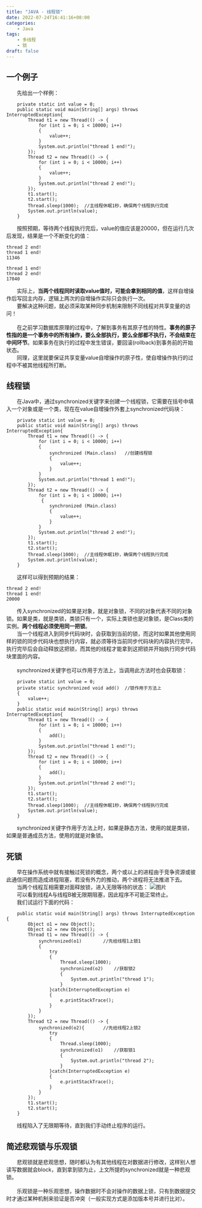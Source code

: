 ```yaml
---
title: "JAVA - 线程锁"
date: 2022-07-24T16:41:16+08:00
categories:
    - Java
tags:
    - 多线程
    - 锁
draft: false
---
```


## 一个例子
&emsp;&emsp;先给出一个样例：
```
    private static int value = 0;
    public static void main(String[] args) throws InterruptedException{
        Thread t1 = new Thread(() -> {
            for (int i = 0; i < 10000; i++) 
            {
                value++;
            }
            System.out.println("thread 1 end!");
        });
        Thread t2 = new Thread(() -> {
            for (int i = 0; i < 10000; i++) 
            {
                value++;
            }
            System.out.println("thread 2 end!");
        });
        t1.start();
        t2.start();
        Thread.sleep(1000);  //主线程休眠1秒，确保两个线程执行完成
        System.out.println(value);
    }
```
&emsp;&emsp;按照预期，等待两个线程执行完后，value的值应该是20000，但在运行几次后发现，结果是一个不断变化的值：
```
thread 2 end!
thread 1 end!
11346
```
```
thread 1 end!
thread 2 end!
17040
```
&emsp;&emsp;实际上，**当两个线程同时读取value值时，可能会拿到相同的值**，这样自增操作后写回主内存，逻辑上两次的自增操作实际只会执行一次。\
&emsp;&emsp;要解决这种问题，就必须采取某种同步机制来限制不同线程对共享变量的访问！\
\
&emsp;&emsp;在之前学习数据库原理的过程中，了解到事务有其原子性的特性。**事务的原子性指的是一个事务中的所有操作，要么全部执行，要么全部都不执行，不会结束在中间环节**。如果事务在执行的过程中发生错误，要回滚(rollback)到事务前的开始状态。\
&emsp;&emsp;同理，这里就要保证共享变量value自增操作的原子性，使自增操作执行的过程中不被其他线程所打断。

## 线程锁
&emsp;&emsp;在Java中，通过synchronized关键字来创建一个线程锁，它需要在括号中填入一个对象或是一个类，现在在value自增操作外套上synchronized代码块：
```
    private static int value = 0;
    public static void main(String[] args) throws InterruptedException{
        Thread t1 = new Thread(() -> {
            for (int i = 0; i < 10000; i++) 
            {
                synchronized (Main.class)   //创建线程锁
                {  
                    value++;
                }
            }
            System.out.println("thread 1 end!");
        });
        Thread t2 = new Thread(() -> {
            for (int i = 0; i < 10000; i++)
             {
                synchronized (Main.class)
                {
                    value++;
                }
            }
            System.out.println("thread 2 end!");
        });
        t1.start();
        t2.start();
        Thread.sleep(1000);  //主线程休眠1秒，确保两个线程执行完成
        System.out.println(value);
    }
```
&emsp;&emsp;这样可以得到预期的结果：
```
thread 2 end!
thread 1 end!
20000
```
&emsp;&emsp;传入synchronized的如果是对象，就是对象锁，不同的对象代表不同的对象锁。如果是类，就是类锁，类锁只有一个，实际上类锁也是对象锁，是Class类的实例。**两个线程必须使用同一把锁**。\
&emsp;&emsp;当一个线程进入到同步代码块时，会获取到当前的锁，而这时如果其他使用同样的锁的同步代码块也想执行内容，就必须等待当前同步代码块的内容执行完毕，执行完毕后会自动释放这把锁，而其他的线程才能拿到这把锁并开始执行同步代码块里面的内容。\
\
&emsp;&emsp;synchronized关键字也可以作用于方法上，当调用此方法时也会获取锁：
```
    private static int value = 0;
    private static synchronized void add()  //锁作用于方法上
    {
        value++;
    }
    public static void main(String[] args) throws InterruptedException{
        Thread t1 = new Thread(() -> {
            for (int i = 0; i < 10000; i++)
            {
                add();
            }
            System.out.println("thread 1 end!");
        });
        Thread t2 = new Thread(() -> {
            for (int i = 0; i < 10000; i++)
            {
                add();
            }
            System.out.println("thread 2 end!");
        });
        t1.start();
        t2.start();
        Thread.sleep(1000);  //主线程休眠1秒，确保两个线程执行完成
        System.out.println(value);
    }
```
&emsp;&emsp;synchronized关键字作用于方法上时，如果是静态方法，使用的就是类锁，如果是普通成员方法，使用的就是对象锁。

## 死锁
&emsp;&emsp;早在操作系统中就有接触过死锁的概念，两个或以上的进程由于竞争资源或彼此通信问题而造成进程阻塞，若没有外力的推动，两个进程将无法推进下去。\
&emsp;&emsp;当两个线程互相需要对面释放锁，进入无限等待的状态：
![图片](https://s1.328888.xyz/2022/07/24/md19h.png#pic_center)\
&emsp;&emsp;可以看到线程A与线程B被无限期阻塞，因此程序不可能正常终止。\
&emsp;&emsp;我们试运行下面的代码：
```
    public static void main(String[] args) throws InterruptedException {
        Object o1 = new Object();
        Object o2 = new Object();
        Thread t1 = new Thread(() -> {
            synchronized(o1)        //先给线程1上锁1
            {
                try
                {
                    Thread.sleep(1000);
                    synchronized(o2)    //获取锁2
                    {
                        System.out.println("thread 1");
                    }
                }catch(InterruptedException e)
                {
                    e.printStackTrace();
                }
            }
        });
        Thread t2 = new Thread(() -> {
            synchronized(o2){       //先给线程2上锁2
                try
                {
                    Thread.sleep(1000);
                    synchronized(o1)    //获取锁1
                    {
                        System.out.println("thread 2");
                    }
                }catch(InterruptedException e)
                {
                    e.printStackTrace();
                }
            }
        });
        t1.start();
        t2.start();
    }
```
&emsp;&emsp;线程陷入了无限期等待，直到我们手动终止程序的运行。

## 简述悲观锁与乐观锁
&emsp;&emsp;悲观锁就是悲观思想，随时都认为有其他线程在对数据进行修改，这样别人想读写数据就会block，直到拿到锁为止，上文所提的synchronized就是一种悲观锁。\
\
&emsp;&emsp;乐观锁是一种乐观思想，操作数据时不会对操作的数据上锁，只有到数据提交时才通过某种机制来验证是否冲突（一般实现方式是添加版本号并进行比对）。
